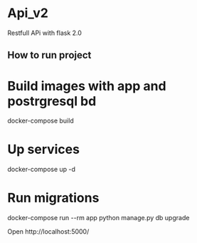 # Api_v2
Restfull APi with flask 2.0

## How to run project

# Build images with app and postrgresql bd
docker-compose build

# Up services
docker-compose up -d

# Run migrations
docker-compose run --rm app python manage.py db upgrade

Open http://localhost:5000/
